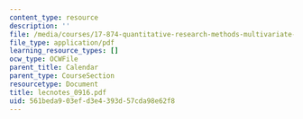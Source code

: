 ```yaml
---
content_type: resource
description: ''
file: /media/courses/17-874-quantitative-research-methods-multivariate-spring-2004/561beda903efd3e4393d57cda98e62f8_lecnotes_0916.pdf
file_type: application/pdf
learning_resource_types: []
ocw_type: OCWFile
parent_title: Calendar
parent_type: CourseSection
resourcetype: Document
title: lecnotes_0916.pdf
uid: 561beda9-03ef-d3e4-393d-57cda98e62f8
---
```


